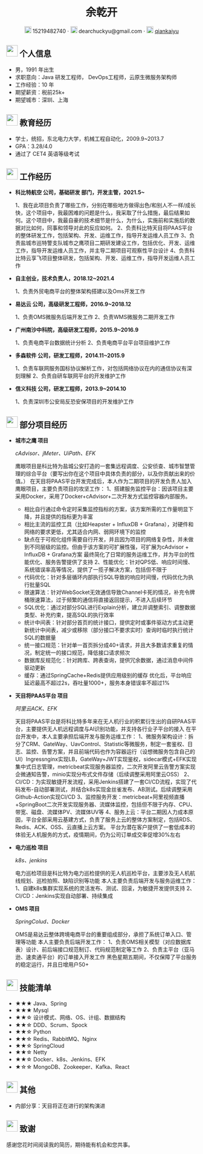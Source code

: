  <center>
     <h1>余乾开</h1>
     <div>
         <span>
             <img src="assets/phone-solid.svg" width="18px">
             15219482740
         </span>
         ·
         <span>
             <img src="assets/envelope-solid.svg" width="18px">
             dearchuckyu@gmail.com
         </span>
         ·
         <span>
             <img src="assets/github-brands.svg" width="18px">
             <a href="https://github.com/qiankaiyu">qiankaiyu</a>
         </span>
     </div>
 </center>

 ## <img src="assets/info-circle-solid.svg" width="30px"> 个人信息 

 - 男，1991 年出生
 - 求职意向：Java 研发工程师， DevOps工程师，云原生微服务架构师
 - 工作经验：10 年
 - 期望薪资：税前25k+
 - 期望城市：深圳、上海

## <img src="assets/graduation-cap-solid.svg" width="30px"> 教育经历

- 学士，统招，东北电力大学，机械工程自动化，2009.9~2013.7
- GPA：3.28/4.0
- 通过了 CET4 英语等级考试

## <img src="assets/briefcase-solid.svg" width="30px"> 工作经历

- **科比特航空 公司，基础研发 部门，开发主管，2021.5~**

   1、我在此项目负责了哪些工作，分别在哪些地方做得出色/和别人不一样/成长快，这个项目中，我最困难的问题是什么，我采取了什么措施，最后结果如何。这个项目中，我最自豪的技术细节是什么，为什么，实施前和实施后的数据对比如何，同事和领导对此的反应如何。
   2、负责科比特天目将PAAS平台的整体研发工作，包括架构、开发、运维工作，指导开发运维人员工作
   3、负责盐城市巡特警支队城市之鹰项目二期研发建设工作，包括优化、开发、运维工作，指导开发运维人员工作，并主导二期项目可观察性平台设计
   4、负责科比特云享飞项目整体研发，包括架构、开发、运维工作，指导开发运维人员工作

- **自主创业，技术负责人，2018.12~2021.4**

   1、负责外贸电商平台的整体架构搭建以及Oms开发工作

- **易达云 公司，高级研发工程师，2016.9~2018.12**

   1、负责OMS微服务后端开发工作
   2、负责WMS微服务二期开发工作

- **广州南沙中科院，高级研发工程师，2015.9~2016.9**

   1、负责电商平台数据统计分析
   2、负责电商平台平台项目维护工作

- **多森软件 公司，研发工程师，2014.11~2015.9**

   1、负责车联网服务国标协议解析工作，对包括网络协议在内的通信协议有深刻理解
   2、负责自研车联网平台的开发维护工作

- **信义科技 公司，研发工程师，2013.9~2014.10**

   1、负责深圳市公安局反恐安保项目的开发维护工作

## <img src="assets/project-diagram-solid.svg" width="30px"> 部分项目经历

- **城市之鹰 项目**

  *cAdvisor、jMeter、UiPath、EFK*

  鹰眼项目是科比特为盐城公安打造的一套集远程调度、公安侦查、城市智慧管理的综合平台（要写出你在这个项目中具体负责的部分，以及你贡献出来的价值。）
  在天目将PAAS平台开发完成后，本人作为二期项目的开发负责人加入鹰眼项目，主要负责项目的攻坚工作：
  1、搭建服务监控平台：因该项目主要采用Docker，采用了Docker+cAdvisor+二次开发方式监控容器内部服务。
    + 相比自行通过命令定时采集监控指标的方案，该方案所需的工作量明显下降，并且提供的指标更为丰富
    + 相比主流的监控工具（比如Heapster + InfluxDB + Grafana），对硬件和网络的要求更低，尤其适合内网、弱网环境下的监控
    + 缺点在于可视化组件需要自行开发，并且因为项目的网络复杂性，并未做到不同层级的监控。但由于该方案的可扩展性强，可扩展为cAdvisor + InfluxDB + Grafana方案
 最终简化了日常的服务运维工作，并为平台的性能优化、服务告警提供了支持
  2、性能优化：针对QPS低、响应时间慢、系统错误率高等情况，提供了一揽子解决方案，包括但不限于
    + 代码优化：针对多层循环内部执行SQL导致的响应时间慢，代码优化为执行批量SQL
    + 限速算法：针对WebSocket无效通信导致Channel卡死的情况，补充令牌桶限速算法，过于频繁的通信将直接返回提示，不进入后续环节
    + SQL优化：通过对部分SQL进行Explain分析，建立并调整索引、调整数据类型、补充约束，提高SQL的执行效率
    + 统计中间表：针对部分首页的统计接口，提供定时或事件驱动方式主动更新统计中间表，减少或移除（部分接口不要求实时）查询时临时执行统计SQL的数据量
    + 统一接口规范：针对单一首页拆分成40+请求，并且大多数请求重复的情况，制定统一的接口规范，降低接口请求频次
    + 数据库反规范化：针对跨库、跨表查询，提供冗余数据，通过消息中间件驱动更新
    + 缓存：通过SpringCache+Redis提供应用级别的缓存
 优化后，平台响应延迟最高不超过2s，吞吐量1000+，服务本身错误率不超过1%

- **天目将PAAS平台 项目**

  *阿里云ACK、EFK*

  天目将PAAS平台是将科比特多年来在无人机行业的积累衍生出的自研PAAS平台，主要提供无人机远程调度与AI识别功能，并支持各行业子平台的接入
  在平台开发中，本人主要承担后端开发与服务运维工作：
  1、微服务架构设计：拆分了CRM、GateWay、UavControl、Statistic等微服务，制定一套鉴权、日志、监控、告警方案，并且前端代码也作为容器运行（设想微服务包含自己的UI）Ingressnginx实现LB，GateWay+JWT实现鉴权，sidecar模式+EFK实现集中式日志管理，metricbeat实现服务器监控，二次开发阿里云告警方案实现企微通知告警，minio实现分布式文件存储（后续调整采用阿里云OSS）
  2、CI/CD：为实现敏捷开发流程，采用Jenkins搭建了一套CI/CD流程，实现了代码发布-自动部署测试，并结合k8s实现金丝雀发布、AB测试。后续调整采用Github-Action实现CI/CD
  3、监控服务开发：metricbeat+阿里视频直播+SpringBoot二次开发实现服务器、流媒体监控，包括但不限于内存、CPU、带宽、磁盘、流媒体PV、流媒体UV等
  4、服务上云：平台二期因人力成本原因，平台全部采用云基建方式，负责了服务上云的整体方案制定，包括RDS、Redis、ACK、OSS、云直播上云方案。
平台为潜在客户提供了一套低成本的体验无人机服务的方式，疫情期间，仍为公司订单成交率促增30%左右

- **电力巡检 项目**

  *k8s、jenkins*

  电力巡检项目是科比特为电力巡检提供的无人机巡检平台，主要涉及无人机航线规划、巡检拍照、缺陷识别等功能
  本人主要负责后端开发与服务运维工作：
  1、自建k8s集群实现系统的灵活发布、测试、回滚，为敏捷开发提供支持
  2、CI/CD：Jenkins实现自动部署、持续集成

- **OMS 项目**

  *SpringColud、Docker*

  OMS是易达云整体跨境电商平台的重要组成部分，承担了系统订单入口、管理等功能
  本人主要负责后端开发工作：
  1、负责OMS相关模型（对应数据库表）设计、前后端接口规范制订、代码规范制定等工作
  2、负责主平台（亚马逊、速卖通平台）的订单接入开发工作
  黑色星期五期间，不仅保障了平台服务的稳定运行，并且日增用户50+

## <img src="assets/tools-solid.svg" width="30px"> 技能清单

- ★★★ Java、Spring
- ★★★ Mysql
- ★★☆ 设计模式、网络、OS、计组、数据结构
- ★★☆ DDD、Scrum、Spock
- ★★☆ Python
- ★★☆ Redis、RabbitMQ、Nginx
- ★★☆ SpringCloud
- ★★☆ Netty
- ★★☆ Docker、k8s、Jenkins、EFK
- ★☆☆ MongoDB、Zookeeper、Kafka、React

## <img src="assets/briefcase-solid.svg" width="30px"> 其他

- 内部分享：天目将正在进行的架构演进

## <img src="assets/briefcase-solid.svg" width="30px"> 致谢

感谢您花时间阅读我的简历，期待能有机会和您共事。